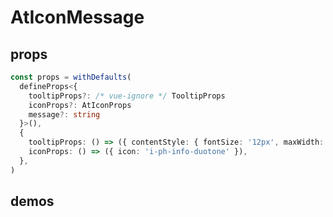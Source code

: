 # AtIconMessage

## props

```ts
const props = withDefaults(
  defineProps<{
    tooltipProps?: /* vue-ignore */ TooltipProps
    iconProps?: AtIconProps
    message?: string
  }>(),
  {
    tooltipProps: () => ({ contentStyle: { fontSize: '12px', maxWidth: '266px' } }),
    iconProps: () => ({ icon: 'i-ph-info-duotone' }),
  },
)
```
## demos

<demo title="基础示例" src="../examples/at-icon-message/basic.vue"></demo>
<demo title="基础示例" src="../examples/at-icon-message/custom-trigger.vue"></demo>
